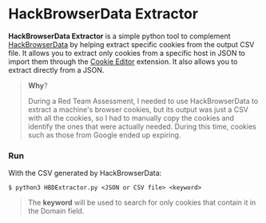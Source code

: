 # HackBrowserData Extractor


**HackBrowserData Extractor** is a simple python tool to complement [HackBrowserData](https://github.com/moonD4rk/HackBrowserData) by helping extract specific cookies from the output CSV file. It allows you to extract only cookies from a specific host in JSON to import them through the [Cookie Editor](https://cookie-editor.com/) extension. It also allows you to extract directly from a JSON.

> **Why**?
> 
> During a Red Team Assessment, I needed to use HackBrowserData to extract a machine's browser cookies, but its output was just a CSV with all the cookies, so I had to manually copy the cookies and identify the ones that were actually needed. During this time, cookies such as those from Google ended up expiring. 

### Run

With the CSV generated by HackBrowserData:

```
$ python3 HBDExtractor.py <JSON or CSV file> <keyword>
```

> The **keyword** will be used to search for only cookies that contain it in the Domain field.
